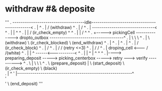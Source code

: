 


# withdraw #& deposite
'''
.      -------------------------------------idle----------------------------------------------<
.     |                                                                                       ^
.     |                    / (withdraw)                                                       ^
.     |                   /                                                                   ^
.     |          --------------------------------<                                            ^
.     |         |                                 ^                                           ^
.     |         |     / (ir_check_empty)          ^                                           ^
.     |         |    /                            ^                                           ^
.     +-----> pickingCell --------------> dropto_outbox --------------------------------------^
.     | \                          \                                    \                     ^
.     |  \ (withdraw)               \ (ir_check_blocked)                 \ (end_withdraw)     ^
.     |                                                                                       ^
.     |                                                                                       ^
.     |                                                                                       ^
.     |                                                     / (ir_check_block)                ^
.     |                                                    /                                  ^
.     |                                                   /            / (retry <=3)          ^
.     |                                                  /            /                       ^
.     |                                   droping_cell <---          /        /(white)        ^
.     |                                           |        ^    ------<-----------<           ^
.     |                                           |        ^   |       ^           ^          ^
.     |----> preparing_deposit ----->  picking_centerbox -----> retry ---> verify ----------> ^
.        \                        |        \                       \                     \    ^
.         \ (prepare_deposit)     |         \ (start_deposit)       \ (ir_check_empty)    \ (black)   
.                                 |                                                           ^
'                                 |-----------------------------------------------------------^     
'                                                            \
'                                                             \ (end_deposit)
'''                  


